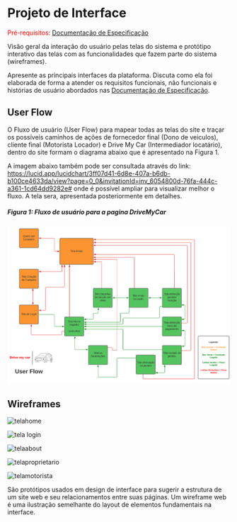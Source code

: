 
# Projeto de Interface

<span style="color:red">Pré-requisitos: <a href="2-Especificação do Projeto.md"> Documentação de Especificação</a></span>

Visão geral da interação do usuário pelas telas do sistema e protótipo interativo das telas com as funcionalidades que fazem parte do sistema (wireframes).

 Apresente as principais interfaces da plataforma. Discuta como ela foi elaborada de forma a atender os requisitos funcionais, não funcionais e histórias de usuário abordados nas <a href="2-Especificação do Projeto.md"> Documentação de Especificação</a>.

## User Flow

O Fluxo de usuário (User Flow) para mapear todas as telas do site e traçar os possíveis caminhos de ações de fornecedor final (Dono de veiculos), cliente final (Motorista Locador) e Drive My Car (Intermediador locatário), dentro do site formam o diagrama abaixo que é apresentado na Figura 1. 

A imagem abaixo também pode ser consultada através do link: https://lucid.app/lucidchart/3ff07d41-6d8e-407a-b6db-b100ce4633da/view?page=0_0&invitationId=inv_6054800d-76fa-444c-a361-1cd64dd9282e# onde é possível ampliar para visualizar melhor o fluxo. A tela sera, apresentada posteriormente em detalhes.


##### Figura 1: Fluxo de usuário para a pagina DriveMyCar
![UserFlow](https://github.com/ICEI-PUC-Minas-PMV-ADS/DriveMyCar/blob/068a5cc56f1dd34552189106c1fde85e37623970/docs/img/UserFlow.png)


## Wireframes

![telahome](https://user-images.githubusercontent.com/103007680/163852388-b40a2258-4753-4b45-b57b-b16af50931be.png)  

![tela login](https://user-images.githubusercontent.com/103007680/163853114-b5288ff8-c61b-43c2-8fcb-c9f76c227287.png)

![telaabout](https://user-images.githubusercontent.com/103007680/163853199-c3dc418a-de69-4453-ae54-20f00e1711c9.png)

![telaproprietario](https://user-images.githubusercontent.com/103007680/163853296-66aca84c-4767-46c1-ae93-603f8b5b8757.png)

![telamotorista](https://user-images.githubusercontent.com/103007680/163853354-670821a8-979c-4d3b-b94f-d02cfffa0447.png)


São protótipos usados em design de interface para sugerir a estrutura de um site web e seu relacionamentos entre suas páginas. Um wireframe web é uma ilustração semelhante do layout de elementos fundamentais na interface.
 

